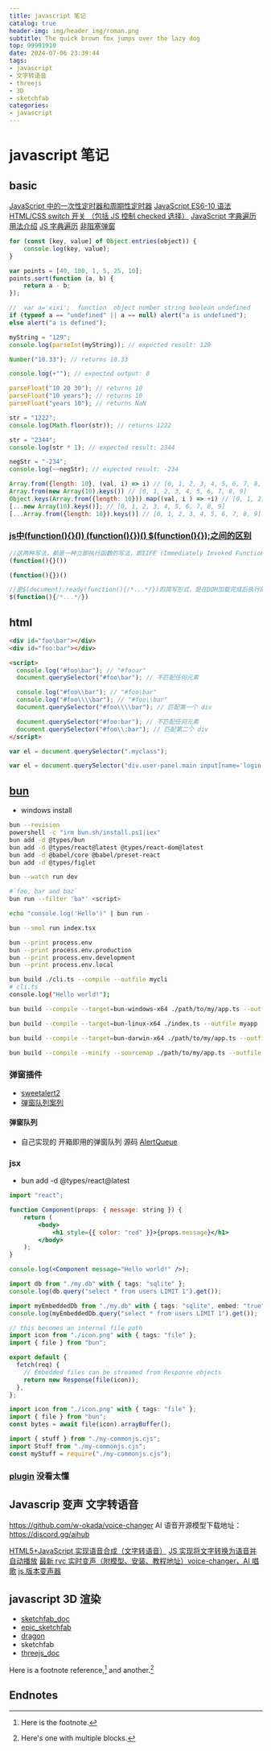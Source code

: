 ```yaml
---
title: javascript 笔记
catalog: true
header-img: img/header_img/roman.png
subtitle: The quick brown fox jumps over the lazy dog
top: 99991910
date: 2024-07-06 23:39:44
tags:
- javascript
- 文字转语音
- threejs
- 3D
- sketchfab
categories:
- javascript
---
```


# javascript 笔记

## basic

[JavaScript 中的一次性定时器和周期性定时器](https://cloud.tencent.com/developer/article/1797513)
[JavaScript ES6-10 语法](https://iknow.fun/2020/06/02/javascript-es6-10/#1-1-%E8%AF%BE%E7%A8%8B%E5%AF%BC%E5%AD%A6-%E8%AF%95%E7%9C%8B)
[HTML/CSS switch 开关 （包括 JS 控制 checked 选择）](https://www.cnblogs.com/it-Ren/p/13062999.html)
[JavaScript 字典遍历用法介绍](https://geek-docs.com/javascript/javascript-ask-answer/102_tk_1703987553.html)
[JS 字典遍历](https://geek-docs.com/javascript/javascript-ask-answer/55_hk_1709422196.html)
[非阻塞弹窗](https://sweetalert.js.org/guides/)

```js
for (const [key, value] of Object.entries(object)) {
	console.log(key, value);
}

var points = [40, 100, 1, 5, 25, 10];
points.sort(function (a, b) {
	return a - b;
});

//	var a='xixi';  function  object number string boolean undefined
if (typeof a == "undefined" || a == null) alert("a is undefined");
else alert("a is defined");

myString = "129";
console.log(parseInt(myString)); // expected result: 129

Number("10.33"); // returns 10.33

console.log(+""); // expected output: 0

parseFloat("10 20 30"); // returns 10
parseFloat("10 years"); // returns 10
parseFloat("years 10"); // returns NaN

str = "1222";
console.log(Math.floor(str)); // returns 1222

str = "2344";
console.log(str * 1); // expected result: 2344

negStr = "-234";
console.log(~~negStr); // expected result: -234

Array.from({length: 10}, (val, i) => i) // [0, 1, 2, 3, 4, 5, 6, 7, 8, 9]
Array.from(new Array(10).keys()) // [0, 1, 2, 3, 4, 5, 6, 7, 8, 9]
Object.keys(Array.from({length: 10})).map((val, i ) => +i) // [0, 1, 2, 3, 4, 5, 6, 7, 8, 9]
[...new Array(10).keys()]; // [0, 1, 2, 3, 4, 5, 6, 7, 8, 9]
[...Array.from({length: 10}).keys()] // [0, 1, 2, 3, 4, 5, 6, 7, 8, 9]
```

### [js中(function(){}()) (function(){})() $(function(){});之间的区别](https://blog.csdn.net/stpice/article/details/80586444)

```js
//这两种写法，都是一种立即执行函数的写法，即IIFE (Immediately Invoked Function Expression)。这种函数在函数定义的地方就直接执行了。
(function(){}())

(function(){})()

//是$(document).ready(function(){/*...*/})的简写形式，是在DOM加载完成后执行的回调函数，并且只会执行一次。
$(function(){/*...*/})

```

## html

```html
<div id="foo\bar"></div>
<div id="foo:bar"></div>

<script>
  console.log("#foo\bar"); // "#fooar"
  document.querySelector("#foo\bar"); // 不匹配任何元素

  console.log("#foo\\bar"); // "#foo\bar"
  console.log("#foo\\\\bar"); // "#foo\\bar"
  document.querySelector("#foo\\\\bar"); // 匹配第一个 div

  document.querySelector("#foo:bar"); // 不匹配任何元素
  document.querySelector("#foo\\:bar"); // 匹配第二个 div
</script>
```

```js
var el = document.querySelector(".myclass");

var el = document.querySelector("div.user-panel.main input[name='login']");
```

## [bun][]

-   windows install

```bash
bun --revision
powershell -c "irm bun.sh/install.ps1|iex"
bun add -d @types/bun
bun add -d @types/react@latest @types/react-dom@latest
bun add -d @babel/core @babel/preset-react
bun add -d @types/figlet

bun --watch run dev

#`foo, bar and baz`
bun run --filter 'ba*' <script>

echo "console.log('Hello')" | bun run -

bun --smol run index.tsx

bun --print process.env
bun --print process.env.production
bun --print process.env.development
bun --print process.env.local

bun build ./cli.ts --compile --outfile mycli
# cli.ts
console.log("Hello world!");

bun build --compile --target=bun-windows-x64 ./path/to/my/app.ts --outfile myapp

bun build --compile --target=bun-linux-x64 ./index.ts --outfile myapp

bun build --compile --target=bun-darwin-x64 ./path/to/my/app.ts --outfile myapp

bun build --compile --minify --sourcemap ./path/to/my/app.ts --outfile myapp

```

### 弹窗插件 

- [sweetalert2](https://sweetalert2.github.io/#examples)
- [弹窗队列案列](https://sweetalert2.github.io/recipe-gallery/queue-with-progress-steps.html)

#### 弹窗队列 

- 自己实现的 开箱即用的弹窗队列 源码 [AlertQueue][]


### jsx

-   bun add -d @types/react@latest

```jsx
import "react";

function Component(props: { message: string }) {
	return (
		<body>
			<h1 style={{ color: "red" }}>{props.message}</h1>
		</body>
	);
}

console.log(<Component message="Hello world!" />);
```

```ts
import db from "./my.db" with { tags: "sqlite" };
console.log(db.query("select * from users LIMIT 1").get());

import myEmbeddedDb from "./my.db" with { tags: "sqlite", embed: "true" };
console.log(myEmbeddedDb.query("select * from users LIMIT 1").get());

// this becomes an internal file path
import icon from "./icon.png" with { tags: "file" };
import { file } from "bun";

export default {
  fetch(req) {
    // Embedded files can be streamed from Response objects
    return new Response(file(icon));
  },
};

import icon from "./icon.png" with { tags: "file" };
import { file } from "bun";
const bytes = await file(icon).arrayBuffer();

import { stuff } from "./my-commonjs.cjs";
import Stuff from "./my-commonjs.cjs";
const myStuff = require("./my-commonjs.cjs");

```

### [plugin](https://bun.sh/docs/runtime/plugins) 没看太懂

## Javascrip 变声 文字转语音

https://github.com/w-okada/voice-changer
AI 语音开源模型下载地址：https://discord.gg/aihub

[HTML5+JavaScript 实现语音合成（文字转语音）](https://blog.csdn.net/cnds123/article/details/137920674)
[JS 实现将文字转换为语音并自动播放](https://segmentfault.com/a/1190000041989692)
[最新 rvc 实时变声（附模型、安装、教程地址）voice-changer，AI 唱歌](https://www.bilibili.com/video/BV11F41197AP/?spm_id_from=333.880.my_history.page.click&vd_source=b48342a630f5cc1a5c86649a37c0db89)
[js 版本变声器](https://github.com/Venryx/w-okada-voice-changer-scripts/tree/master)

## javascript 3D 渲染

-   [sketchfab_doc][]
-   [epic_sketchfab][]
-   [dragon][]
-   sketchfab
-   [threejs_doc][]

Here is a footnote reference,[^1] and another.[^longnote]

## Endnotes

[^1]: Here is the footnote.
[^longnote]: Here's one with multiple blocks.

[bun]: https://bun.sh/docs/installation
[sketchfab_doc]: https://sketchfab.com/developers/data-api/v3 "website title"
[epic_sketchfab]: https://support.fab.com/s/article/Embedding-your-3D-models
[dragon]: https://sketchfab.com/3d-models/old-god-elder-dragon-be305f220c404e28afa073ddbc62873d "Old God Elder Dragon"
[threejs_doc]: http://webgl3d.cn/pages/aac9ab/
[AlertQueue]: <https://raw.githubusercontent.com/Zirpon/zirpon.github.io/master/source/src/AlertQueue.js>
